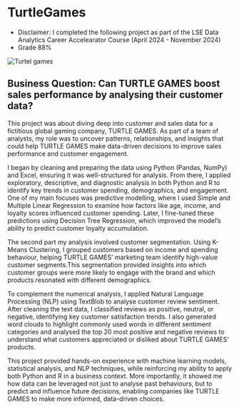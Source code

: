 # TurtleGames

- Disclaimer: I completed the following project as part of the LSE Data Analytics Career Accelearator Course (April 2024 - November 2024)
- Grade 88%

![Turtel games](https://github.com/user-attachments/assets/6770da1a-0760-4539-abf6-51c2deea50af)


## Business Question: Can TURTLE GAMES boost sales performance by analysing their customer data?

This project was about diving deep into customer and sales data for a fictitious global gaming company, TURTLE GAMES. As part of a team of analysts, my role was to uncover patterns, relationships, and insights that could help TURTLE GAMES make data-driven decisions to improve sales performance and customer engagement.

I began by cleaning and preparing the data using Python (Pandas, NumPy) and Excel, ensuring it was well-structured for analysis. From there, I applied exploratory, descriptive, and diagnostic analysis in both Python and R to identify key trends in customer spending, demographics, and engagement. One of my main focuses was predictive modelling, where I used Simple and Multiple Linear Regression to examine how factors like age, income, and loyalty scores influenced customer spending. Later, I fine-tuned these predictions using Decision Tree Regression, which improved the model’s ability to predict customer loyalty accumulation.

The second part my analysis involved customer segmentation. Using K-Means Clustering, I grouped customers based on income and spending behaviour, helping TURTLE GAMES’ marketing team identify high-value customer segments.This segmentation provided insights into which customer groups were more likely to engage with the brand and which products resonated with different demographics.

To complement the numerical analysis, I applied Natural Language Processing (NLP) using TextBlob to analyse customer review sentiment. After cleaning the text data, I classified reviews as positive, neutral, or negative, identifying key customer satisfaction trends. I also generated word clouds to highlight commonly used words in different sentiment categories and analysed the top 20 most positive and negative reviews to understand what customers appreciated or disliked about TURTLE GAMES’ products.

This project provided hands-on experience with machine learning models, statistical analysis, and NLP techniques, while reinforcing my ability to apply both Python and R in a business context. More importantly, it showed me how data can be leveraged not just to analyse past behaviours, but to predict and influence future decisions, enabling companies like TURTLE GAMES to make more informed, data-driven choices.

